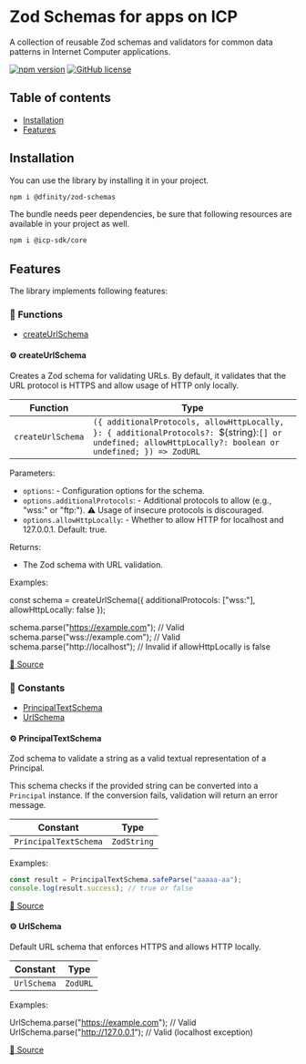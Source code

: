 # Zod Schemas for apps on ICP

A collection of reusable Zod schemas and validators for common data patterns in Internet Computer applications.

[![npm version](https://img.shields.io/npm/v/@dfinity/zod-schemas.svg?logo=npm)](https://www.npmjs.com/package/@dfinity/zod-schemas) [![GitHub license](https://img.shields.io/badge/license-Apache%202.0-blue.svg)](https://opensource.org/licenses/Apache-2.0)

## Table of contents

- [Installation](#installation)
- [Features](#features)

## Installation

You can use the library by installing it in your project.

```bash
npm i @dfinity/zod-schemas
```

The bundle needs peer dependencies, be sure that following resources are available in your project as well.

```bash
npm i @icp-sdk/core
```

## Features

The library implements following features:

<!-- TSDOC_START -->

### :toolbox: Functions

- [createUrlSchema](#gear-createurlschema)

#### :gear: createUrlSchema

Creates a Zod schema for validating URLs. By default, it validates that the URL protocol is HTTPS and allow usage of HTTP only locally.

| Function          | Type                                                                                                                                                      |
| ----------------- | --------------------------------------------------------------------------------------------------------------------------------------------------------- |
| `createUrlSchema` | `({ additionalProtocols, allowHttpLocally, }: { additionalProtocols?: `${string}:`[] or undefined; allowHttpLocally?: boolean or undefined; }) => ZodURL` |

Parameters:

- `options`: - Configuration options for the schema.
- `options.additionalProtocols`: - Additional protocols to allow (e.g., "wss:" or "ftp:"). ⚠️ Usage of insecure protocols is discouraged.
- `options.allowHttpLocally`: - Whether to allow HTTP for localhost and 127.0.0.1. Default: true.

Returns:

- The Zod schema with URL validation.

Examples:

const schema = createUrlSchema({
additionalProtocols: ["wss:"],
allowHttpLocally: false
});

schema.parse("https://example.com"); // Valid
schema.parse("wss://example.com"); // Valid
schema.parse("http://localhost"); // Invalid if allowHttpLocally is false

[:link: Source](https://github.com/dfinity/icp-js-canisters/tree/main/packages/zod-schemas/src/url.ts#L27)

### :wrench: Constants

- [PrincipalTextSchema](#gear-principaltextschema)
- [UrlSchema](#gear-urlschema)

#### :gear: PrincipalTextSchema

Zod schema to validate a string as a valid textual representation of a Principal.

This schema checks if the provided string can be converted into a `Principal` instance.
If the conversion fails, validation will return an error message.

| Constant              | Type        |
| --------------------- | ----------- |
| `PrincipalTextSchema` | `ZodString` |

Examples:

```typescript
const result = PrincipalTextSchema.safeParse("aaaaa-aa");
console.log(result.success); // true or false
```

[:link: Source](https://github.com/dfinity/icp-js-canisters/tree/main/packages/zod-schemas/src/principal.ts#L16)

#### :gear: UrlSchema

Default URL schema that enforces HTTPS and allows HTTP locally.

| Constant    | Type     |
| ----------- | -------- |
| `UrlSchema` | `ZodURL` |

Examples:

UrlSchema.parse("https://example.com"); // Valid
UrlSchema.parse("http://127.0.0.1"); // Valid (localhost exception)

[:link: Source](https://github.com/dfinity/icp-js-canisters/tree/main/packages/zod-schemas/src/url.ts#L64)

<!-- TSDOC_END -->
